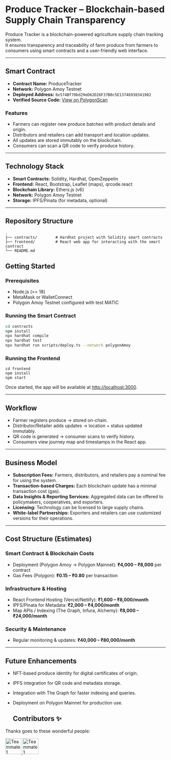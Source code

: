 # Produce Tracker – Blockchain-based Supply Chain Transparency

Produce Tracker is a blockchain-powered agriculture supply chain tracking system.  
It ensures transparency and traceability of farm produce from farmers to consumers using smart contracts and a user-friendly web interface.

---

## Smart Contract

- **Contract Name:** ProduceTracker  
- **Network:** Polygon Amoy Testnet  
- **Deployed Address:** `0x574Bf70bd29eD62D26F37B0c5E13746938341982`  
- **Verified Source Code:** [View on PolygonScan](https://amoy.polygonscan.com/address/0x574Bf70bd29eD62D26F37B0c5E13746938341982#code)

### Features
- Farmers can register new produce batches with product details and origin.  
- Distributors and retailers can add transport and location updates.  
- All updates are stored immutably on the blockchain.  
- Consumers can scan a QR code to verify produce history.  

---

## Technology Stack

- **Smart Contracts:** Solidity, Hardhat, OpenZeppelin  
- **Frontend:** React, Bootstrap, Leaflet (maps), qrcode.react  
- **Blockchain Library:** Ethers.js (v6)  
- **Network:** Polygon Amoy Testnet  
- **Storage:** IPFS/Pinata (for metadata, optional)

---

## Repository Structure

```plaintext
.
├── contracts/        # Hardhat project with Solidity smart contracts
├── frontend/         # React web app for interacting with the smart contract
└── README.md
```

## Getting Started

### Prerequisites
- Node.js (>= 18)  
- MetaMask or WalletConnect  
- Polygon Amoy Testnet configured with test MATIC  

### Running the Smart Contract
```bash
cd contracts
npm install
npx hardhat compile
npx hardhat test
npx hardhat run scripts/deploy.ts --network polygonAmoy
```

### Running the Frontend 
```
cd frontend
npm install
npm start
```
Once started, the app will be available at [http://localhost:3000](http://localhost:3000).

---

## Workflow

- Farmer registers produce → stored on-chain.  
- Distributor/Retailer adds updates → location + status updated immutably.  
- QR code is generated → consumer scans to verify history.  
- Consumers view journey map and timestamps in the React app.  

---

## Business Model

- **Subscription Fees:** Farmers, distributors, and retailers pay a nominal fee for using the system.  
- **Transaction-based Charges:** Each blockchain update has a minimal transaction cost (gas).  
- **Data Insights & Reporting Services:** Aggregated data can be offered to policymakers, cooperatives, and exporters.  
- **Licensing:** Technology can be licensed to large supply chains.  
- **White-label Partnerships:** Exporters and retailers can use customized versions for their operations.  

---

## Cost Structure (Estimates)

### Smart Contract & Blockchain Costs
- Deployment (Polygon Amoy → Polygon Mainnet): **₹4,000 – ₹8,000** per contract  
- Gas Fees (Polygon): **₹0.15 – ₹0.80** per transaction  

### Infrastructure & Hosting
- React Frontend Hosting (Vercel/Netlify): **₹1,600 – ₹8,000/month**  
- IPFS/Pinata for Metadata: **₹2,000 – ₹4,000/month**  
- Map APIs / Indexing (The Graph, Infura, Alchemy): **₹8,000 – ₹24,000/month**  

### Security & Maintenance
- Regular monitoring & updates: **₹40,000 – ₹80,000/month**  

---

## Future Enhancements

- NFT-based produce identity for digital certificates of origin.  
- IPFS integration for QR code and metadata storage.  
- Integration with The Graph for faster indexing and queries.  
- Deployment on Polygon Mainnet for production use.

  ## Contributors ✨

Thanks goes to these wonderful people:

<a href="https://github.com/sejal-sai">
  <img src="https://avatars.githubusercontent.com/sejal-sai" width="50px;" alt="Teammate 1"/>
</a>

<a href="https://github.com/sejal2525">
  <img src="https://avatars.githubusercontent.com/sejal2525" width="50px;" alt="Teammate 1"/>
</a>
